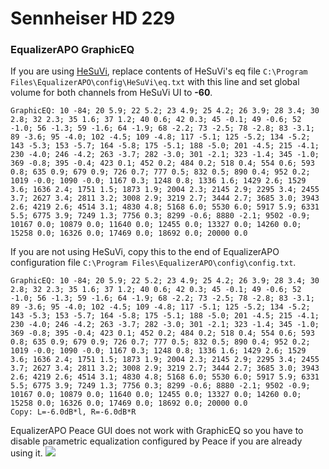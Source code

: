 # Sennheiser HD 229
### EqualizerAPO GraphicEQ
If you are using [HeSuVi](https://sourceforge.net/projects/hesuvi/), replace contents of HeSuVi's eq file `C:\Program Files\EqualizerAPO\config\HeSuVi\eq.txt` with this line and set global volume for both channels from HeSuVi UI to **-60**.
```
GraphicEQ: 10 -84; 20 5.9; 22 5.2; 23 4.9; 25 4.2; 26 3.9; 28 3.4; 30 2.8; 32 2.3; 35 1.6; 37 1.2; 40 0.6; 42 0.3; 45 -0.1; 49 -0.6; 52 -1.0; 56 -1.3; 59 -1.6; 64 -1.9; 68 -2.2; 73 -2.5; 78 -2.8; 83 -3.1; 89 -3.6; 95 -4.0; 102 -4.5; 109 -4.8; 117 -5.1; 125 -5.2; 134 -5.2; 143 -5.3; 153 -5.7; 164 -5.8; 175 -5.1; 188 -5.0; 201 -4.5; 215 -4.1; 230 -4.0; 246 -4.2; 263 -3.7; 282 -3.0; 301 -2.1; 323 -1.4; 345 -1.0; 369 -0.8; 395 -0.4; 423 0.1; 452 0.2; 484 0.2; 518 0.4; 554 0.6; 593 0.8; 635 0.9; 679 0.9; 726 0.7; 777 0.5; 832 0.5; 890 0.4; 952 0.2; 1019 -0.0; 1090 -0.0; 1167 0.3; 1248 0.8; 1336 1.6; 1429 2.6; 1529 3.6; 1636 2.4; 1751 1.5; 1873 1.9; 2004 2.3; 2145 2.9; 2295 3.4; 2455 3.7; 2627 3.4; 2811 3.2; 3008 2.9; 3219 2.7; 3444 2.7; 3685 3.0; 3943 2.6; 4219 2.6; 4514 3.1; 4830 4.8; 5168 6.0; 5530 6.0; 5917 5.9; 6331 5.5; 6775 3.9; 7249 1.3; 7756 0.3; 8299 -0.6; 8880 -2.1; 9502 -0.9; 10167 0.0; 10879 0.0; 11640 0.0; 12455 0.0; 13327 0.0; 14260 0.0; 15258 0.0; 16326 0.0; 17469 0.0; 18692 0.0; 20000 0.0
```
If you are not using HeSuVi, copy this to the end of EqualizerAPO configuration file `C:\Program Files\EqualizerAPO\config\config.txt`.
```
GraphicEQ: 10 -84; 20 5.9; 22 5.2; 23 4.9; 25 4.2; 26 3.9; 28 3.4; 30 2.8; 32 2.3; 35 1.6; 37 1.2; 40 0.6; 42 0.3; 45 -0.1; 49 -0.6; 52 -1.0; 56 -1.3; 59 -1.6; 64 -1.9; 68 -2.2; 73 -2.5; 78 -2.8; 83 -3.1; 89 -3.6; 95 -4.0; 102 -4.5; 109 -4.8; 117 -5.1; 125 -5.2; 134 -5.2; 143 -5.3; 153 -5.7; 164 -5.8; 175 -5.1; 188 -5.0; 201 -4.5; 215 -4.1; 230 -4.0; 246 -4.2; 263 -3.7; 282 -3.0; 301 -2.1; 323 -1.4; 345 -1.0; 369 -0.8; 395 -0.4; 423 0.1; 452 0.2; 484 0.2; 518 0.4; 554 0.6; 593 0.8; 635 0.9; 679 0.9; 726 0.7; 777 0.5; 832 0.5; 890 0.4; 952 0.2; 1019 -0.0; 1090 -0.0; 1167 0.3; 1248 0.8; 1336 1.6; 1429 2.6; 1529 3.6; 1636 2.4; 1751 1.5; 1873 1.9; 2004 2.3; 2145 2.9; 2295 3.4; 2455 3.7; 2627 3.4; 2811 3.2; 3008 2.9; 3219 2.7; 3444 2.7; 3685 3.0; 3943 2.6; 4219 2.6; 4514 3.1; 4830 4.8; 5168 6.0; 5530 6.0; 5917 5.9; 6331 5.5; 6775 3.9; 7249 1.3; 7756 0.3; 8299 -0.6; 8880 -2.1; 9502 -0.9; 10167 0.0; 10879 0.0; 11640 0.0; 12455 0.0; 13327 0.0; 14260 0.0; 15258 0.0; 16326 0.0; 17469 0.0; 18692 0.0; 20000 0.0
Copy: L=-6.0dB*l, R=-6.0dB*R
```
EqualizerAPO Peace GUI does not work with GraphicEQ so you have to disable parametric equalization configured by Peace if you are already using it.
![](https://raw.githubusercontent.com/jaakkopasanen/AutoEq/master/results/Headphone.com/innerfidelity/onear/Sennheiser%20HD%20229/Sennheiser%20HD%20229.png)
